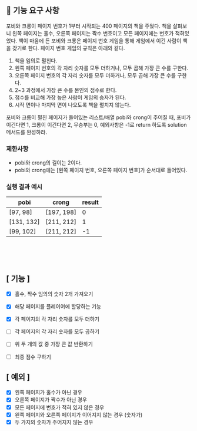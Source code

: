## 🚀 기능 요구 사항

포비와 크롱이 페이지 번호가 1부터 시작되는 400 페이지의 책을 주웠다. 책을 살펴보니 왼쪽 페이지는 홀수, 오른쪽 페이지는 짝수 번호이고 모든 페이지에는 번호가 적혀있었다. 책이 마음에 든 포비와 크롱은 페이지 번호 게임을 통해 게임에서 이긴 사람이 책을 갖기로 한다. 페이지 번호 게임의 규칙은 아래와 같다.

1. 책을 임의로 펼친다.
2. 왼쪽 페이지 번호의 각 자리 숫자를 모두 더하거나, 모두 곱해 가장 큰 수를 구한다.
3. 오른쪽 페이지 번호의 각 자리 숫자를 모두 더하거나, 모두 곱해 가장 큰 수를 구한다.
4. 2~3 과정에서 가장 큰 수를 본인의 점수로 한다.
5. 점수를 비교해 가장 높은 사람이 게임의 승자가 된다.
6. 시작 면이나 마지막 면이 나오도록 책을 펼치지 않는다.

포비와 크롱이 펼친 페이지가 들어있는 리스트/배열 pobi와 crong이 주어질 때, 포비가 이긴다면 1, 크롱이 이긴다면 2, 무승부는 0, 예외사항은 -1로 return 하도록 solution 메서드를 완성하라.

### 제한사항

- pobi와 crong의 길이는 2이다.
- pobi와 crong에는 [왼쪽 페이지 번호, 오른쪽 페이지 번호]가 순서대로 들어있다.

### 실행 결과 예시

| pobi | crong | result |
| --- | --- | --- |
| [97, 98] | [197, 198] | 0 |
| [131, 132] | [211, 212] | 1 |
| [99, 102] | [211, 212] | -1 |



<br><br><br>

## [ 기능 ]
- [X] 홀수, 짝수 임의의 숫자 2개 가져오기
- [X] 해당 페이지를 플레이어에 할당하는 기능
- [X] 각 페이지의 각 자리 숫자를 모두 더하기
- [ ] 각 페이지의 각 자리 숫자를 모두 곱하기
- [ ] 위 두 개의 값 중 가장 큰 값 반환하기
- [ ] 최종 점수 구하기


## [ 예외 ]
- [X] 왼쪽 페이지가 홀수가 아닌 경우
- [X] 오른쪽 페이지가 짝수가 아닌 경우
- [X] 모든 페이지에 번호가 적혀 있지 않은 경우
- [X] 왼쪽 페이지와 오른쪽 페이지가 이어지지 않는 경우 (숫자가)
- [X] 두 가지의 숫자가 주어지지 않는 경우